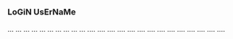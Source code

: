 ### LoGiN UsErNaMe
...
...
...
...
...
...
...
...
...
...
....
....
....
....
....
....
....
....
....
....
....
....
....
....
